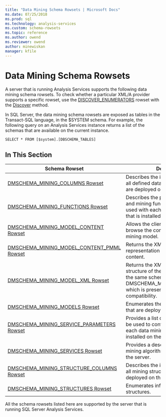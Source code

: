 ```yaml
---
title: "Data Mining Schema Rowsets | Microsoft Docs"
ms.date: 07/25/2018
ms.prod: sql
ms.technology: analysis-services
ms.custom: schema-rowsets
ms.topic: reference
ms.author: owend
ms.reviewer: owend
author: minewiskan
manager: kfile
---
```

# Data Mining Schema Rowsets

  A server that is running Analysis Services supports the following data mining schema rowsets. To check whether a particular XML/A provider supports a specific rowset, use the [DISCOVER_ENUMERATORS](../../../analysis-services/schema-rowsets/xml/discover-enumerators-rowset.md) rowset with the [Discover](../../xmla/xml-elements-methods-discover.md) method.  
  
 In SQL Server, the data mining schema rowsets are exposed as tables in the Transact-SQL language, in the $SYSTEM schema. For example, the following query on an Analysis Services instance returns a list of the schemas that are available on the current instance.  
  
```  
SELECT * FROM [$system].[DBSCHEMA_TABLES]  
```  
  
## In This Section  
  
|Schema Rowset|Description|  
|-------------------|-----------------|  
|[DMSCHEMA_MINING_COLUMNS Rowset](dmschema-mining-columns-rowset.md)|Describes the individual columns of all defined data mining models that are deployed on the server.|  
|[DMSCHEMA_MINING_FUNCTIONS Rowset](dmschema-mining-functions-rowset.md)|Describes the prediction functions and mining functions that can be used with each data mining algorithm that is installed on the server.|  
|[DMSCHEMA_MINING_MODEL_CONTENT Rowset](dmschema-mining-model-content-rowset.md)|Allows the client application to browse the content of a trained data mining model.|  
|[DMSCHEMA_MINING_MODEL_CONTENT_PMML Rowset](dmschema-mining-model-content-pmml-rowset.md)|Returns the XML (PMML 2.1) representation of the mining model content.|  
|[DMSCHEMA_MINING_MODEL_XML Rowset](dmschema-mining-model-xml-rowset.md)|Returns the XML (PMML 2.1) structure of the mining model. This is the same schema as DMSCHEMA_MINING_MODEL_PMML, which is preserved for backward compatibility.|  
|[DMSCHEMA_MINING_MODELS Rowset](dmschema-mining-models-rowset.md)|Enumerates the data mining models that are deployed on the server.|  
|[DMSCHEMA_MINING_SERVICE_PARAMETERS Rowset](dmschema-mining-service-parameters-rowset.md)|Provides a list of parameters that can be used to configure the behavior of each data mining algorithm that is installed on the server.|  
|[DMSCHEMA_MINING_SERVICES Rowset](dmschema-mining-services-rowset.md)|Provides a description of each data mining algorithm that is available on the server.|  
|[DMSCHEMA_MINING_STRUCTURE_COLUMNS Rowset](dmschema-mining-structure-columns-rowset.md)|Describes the individual columns of all mining structures that are deployed on the server.|  
|[DMSCHEMA_MINING_STRUCTURES Rowset](dmschema-mining-structures-rowset.md)|Enumerates information on mining structures.|  
  
 All the schema rowsets listed here are supported by the server that is running SQL Server Analysis Services.  
